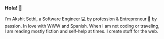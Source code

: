 ### Hola! :wave:

I'm Akshit Sethi, a Software Engineer :computer: by profession & Entrepreneur :superhero: by passion. In love with WWW and Spanish. When I am not coding or traveling, I am reading mostly fiction and self-help at times. I create stuff for the web.
